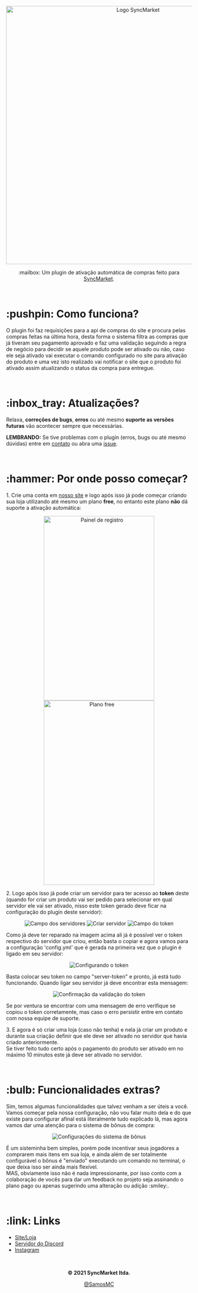 <p align="center">
  <img src="https://i.imgur.com/bKcDUpC.png" width="700px" alt="Logo SyncMarket">
</p>
<p align="center">
  :mailbox: Um plugin de ativação automática de compras feito para <a href="https://www.syncmarket.com.br">SyncMarket</a>.
</p>

</br>

<h1>:pushpin: Como funciona?</h1>
<p>O plugin foi faz requisições para a api de compras do site e procura pelas compras feitas na última hora, desta forma o sistema filtra as compras que já tiveram seu pagamento aprovado e faz uma validação seguindo a regra de negócio para decidir se aquele produto pode ser ativado ou não, caso ele seja ativado vai executar o comando configurado no site para ativação do produto e uma vez isto realizado vai notificar o site que o produto foi ativado assim atualizando o status da compra para entregue.</p>

</br>

<h1>:inbox_tray: Atualizações?</h1>
<p>Relaxa, <strong>correções de bugs</strong>, <strong>erros</strong> ou até mesmo <strong>suporte as versões futuras</strong> vão acontecer sempre que necessárias.</p>
<p><strong>LEMBRANDO:</strong> Se tive problemas com o plugin (erros, bugs ou até mesmo dúvidas) entre em <a href="https://syncmarket.com.br/">contato</a> ou abra uma <a href="https://github.com/SamosMC/SyncMarket/issues">issue</a>.</p>

</br>

<h1>:hammer: Por onde posso começar?</h1>
<p>1. Crie uma conta em <a href="https://app.syncmarket.com.br/register">nosso site</a> e logo após isso já pode começar criando sua loja utilizando até mesmo um plano <strong>free</strong>, no entanto este plano <strong>não</strong> dá suporte a ativação automática:</p>
<p align="center">
  <img src="https://imgur.com/uaInGti.png" width="300px" height="500px" alt="Painel de registro">
  <img src="https://imgur.com/DC91095.png" width="300px" height="500px" alt="Plano free">
</p>

<p>2. Logo após isso já pode criar um servidor para ter acesso ao <strong>token</strong> deste (quando for criar um produto vai ser pedido para selecionar em qual servidor ele vai ser ativado, nisso este token gerado deve ficar na configuração do plugin deste servidor):</p>
<p align="center">
  <img src="https://i.imgur.com/RQC4hLm.png" alt="Campo dos servidores">
  <img src="https://imgur.com/0lPkFWT.png" alt="Criar servidor">
  <img src="https://imgur.com/l2K0Fot.png" alt="Campo do token">  
</p>

<p>Como já deve ter reparado na imagem acima ali já é possível ver o token respectivo do servidor que criou, então basta o copiar e agora vamos para a configuração 'config.yml' que é gerada na primeira vez que o plugin é ligado em seu servidor:</p>
<p align="center"><img src="https://imgur.com/0jtXJFR.png" alt="Configurando o token"></p>
<p>Basta colocar seu token no campo "server-token" e pronto, já está tudo funcionando. Quando ligar seu servidor já deve encontrar esta mensagem:</p>
<p align="center"><img src="https://imgur.com/8tN5BfU.png" alt="Confirmação da validação do token"></p>
<p>Se por ventura se encontrar com uma mensagem de erro verifique se copiou o token corretamente, mas caso o erro persistir entre em contato com nossa equipe de suporte.</p>

<p>3. E agora é só criar uma loja (caso não tenha) e nela já criar um produto e durante sua criação definir que ele deve ser ativado no servidor que havia criado anteriormente.</br>Se tiver feito tudo certo após o pagamento do produto ser ativado em no máximo 10 minutos este já deve ser ativado no servidor.</p>

</br>

<h1>:bulb: Funcionalidades extras?</h1>
<p>
Sim, temos algumas funcionalidades que  talvez venham a ser úteis a você.</br>
Vamos começar pela nossa configuração, não vou falar muito dela e do que existe para configurar afinal está literalmente tudo explicado lá, mas agora vamos dar uma atenção para o sistema de bônus de compra:
</p>
<p align="center"><img src="https://imgur.com/L7lIOmy.png" alt="Configurações do sistema de bônus"></p>
<p>
É um sisteminha bem simples, porém pode incentivar seus jogadores a comprarem mais itens em sua loja, e ainda além de ser totalmente configurável o bônus é "enviado" executando um comando no terminal, o que deixa isso ser ainda mais flexível.</br>
MAS, obviamente isso não é nada impressionante, por isso conto com a colaboração de vocês para dar um feedback no projeto seja assinando o plano pago ou apenas sugerindo uma alteração ou adição :smiley:.
</p>

</br>

<h1>:link: Links</h1>
<ul>
  <li><a href="https://syncmarket.com.br/">Site/Loja</a></li>  
  <li><a href="https://discord.syncmarket.com.br/">Servidor do Discord</a></li>
  <li><a href="https://www.instagram.com/syncmarket.com.br/">Instagram</a></li>
</ul>

</br>

<p align="center"><strong>© 2021 SyncMarket ltda.</strong></p>
<p align="center"><a href="https://twiter.com/SamosMC">@SamosMC</a></p>
